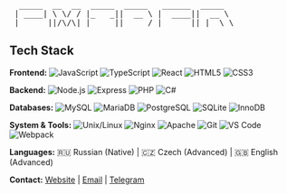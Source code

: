 <pre>  _____  __  __  _____  _____   ______  _____  
 | ____| \ \/ / |_   _||  __ \ |  ____||  __ \ 
 |______||/\/\| |_____||_____/ |______||_|  \_\</pre>

## Tech Stack
**Frontend:** ![JavaScript](https://img.shields.io/badge/JavaScript-F7DF1E?style=flat&logo=javascript&logoColor=black) ![TypeScript](https://img.shields.io/badge/TypeScript-3178C6?style=flat&logo=typescript&logoColor=white) ![React](https://img.shields.io/badge/React-61DAFB?style=flat&logo=react&logoColor=black) ![HTML5](https://img.shields.io/badge/HTML5-E34F26?style=flat&logo=html5&logoColor=white) ![CSS3](https://img.shields.io/badge/CSS3-1572B6?style=flat&logo=css3&logoColor=white)

**Backend:** ![Node.js](https://img.shields.io/badge/Node.js-339933?style=flat&logo=nodedotjs&logoColor=white) ![Express](https://img.shields.io/badge/Express-000000?style=flat&logo=express&logoColor=white) ![PHP](https://img.shields.io/badge/PHP-777BB4?style=flat&logo=php&logoColor=white) ![C#](https://img.shields.io/badge/C%23-239120?style=flat&logo=c-sharp&logoColor=white)

**Databases:** ![MySQL](https://img.shields.io/badge/MySQL-4479A1?style=flat&logo=mysql&logoColor=white) ![MariaDB](https://img.shields.io/badge/MariaDB-003545?style=flat&logo=mariadb&logoColor=white) ![PostgreSQL](https://img.shields.io/badge/PostgreSQL-336791?style=flat&logo=postgresql&logoColor=white) ![SQLite](https://img.shields.io/badge/SQLite-003B57?style=flat&logo=sqlite&logoColor=white) ![InnoDB](https://img.shields.io/badge/InnoDB-4479A1?style=flat&logo=mysql&logoColor=white)

**System & Tools:** ![Unix/Linux](https://img.shields.io/badge/Unix-FCC624?style=flat&logo=linux&logoColor=black) ![Nginx](https://img.shields.io/badge/Nginx-009639?style=flat&logo=nginx&logoColor=white) ![Apache](https://img.shields.io/badge/Apache-D22128?style=flat&logo=apache&logoColor=white) ![Git](https://img.shields.io/badge/Git-F05032?style=flat&logo=git&logoColor=white) ![VS Code](https://img.shields.io/badge/VS_Code-007ACC?style=flat&logo=visual-studio-code&logoColor=white) ![Webpack](https://img.shields.io/badge/Webpack-8DD6F9?style=flat&logo=webpack&logoColor=black)

**Languages:** 🇷🇺 Russian (Native) | 🇨🇿 Czech (Advanced) | 🇬🇧 English (Advanced)

**Contact:** [Website](https://exider.tech) | [Email](mailto:contact@exider.tech) | [Telegram](https://t.me/ex1d3r)
